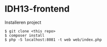 # IDH13-frontend

Installeren project
    
    $ git clone <this repo>
    $ composer install
    $ php -S localhost:8081 -t web web/index.php